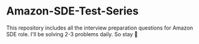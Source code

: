 # Amazon-SDE-Test-Series

This repository includes all the interview preparation questions for Amazon SDE role. I'll be solving 2-3 problems daily. So stay 👀
